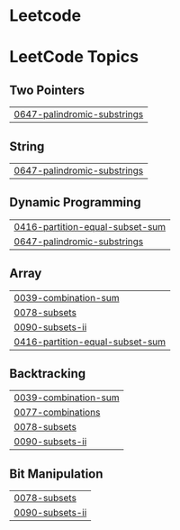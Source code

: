 # Leetcode
<!---LeetCode Topics Start-->
# LeetCode Topics
## Two Pointers
|  |
| ------- |
| [0647-palindromic-substrings](https://github.com/Pushpashri1010/Leetcode/tree/master/0647-palindromic-substrings) |
## String
|  |
| ------- |
| [0647-palindromic-substrings](https://github.com/Pushpashri1010/Leetcode/tree/master/0647-palindromic-substrings) |
## Dynamic Programming
|  |
| ------- |
| [0416-partition-equal-subset-sum](https://github.com/Pushpashri1010/Leetcode/tree/master/0416-partition-equal-subset-sum) |
| [0647-palindromic-substrings](https://github.com/Pushpashri1010/Leetcode/tree/master/0647-palindromic-substrings) |
## Array
|  |
| ------- |
| [0039-combination-sum](https://github.com/Pushpashri1010/Leetcode/tree/master/0039-combination-sum) |
| [0078-subsets](https://github.com/Pushpashri1010/Leetcode/tree/master/0078-subsets) |
| [0090-subsets-ii](https://github.com/Pushpashri1010/Leetcode/tree/master/0090-subsets-ii) |
| [0416-partition-equal-subset-sum](https://github.com/Pushpashri1010/Leetcode/tree/master/0416-partition-equal-subset-sum) |
## Backtracking
|  |
| ------- |
| [0039-combination-sum](https://github.com/Pushpashri1010/Leetcode/tree/master/0039-combination-sum) |
| [0077-combinations](https://github.com/Pushpashri1010/Leetcode/tree/master/0077-combinations) |
| [0078-subsets](https://github.com/Pushpashri1010/Leetcode/tree/master/0078-subsets) |
| [0090-subsets-ii](https://github.com/Pushpashri1010/Leetcode/tree/master/0090-subsets-ii) |
## Bit Manipulation
|  |
| ------- |
| [0078-subsets](https://github.com/Pushpashri1010/Leetcode/tree/master/0078-subsets) |
| [0090-subsets-ii](https://github.com/Pushpashri1010/Leetcode/tree/master/0090-subsets-ii) |
<!---LeetCode Topics End-->